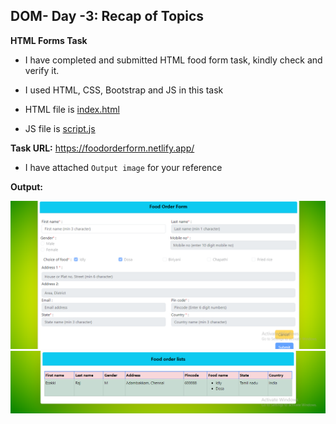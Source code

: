 ## DOM- Day -3: Recap of Topics    

**HTML Forms Task**   

 - I have completed and submitted HTML food form task, kindly check and verify it.  

 - I used HTML, CSS, Bootstrap and JS in this task   

  - HTML file is [index.html](index.html)

  - JS file is [script.js](src/script.js)

  **Task URL:** https://foodorderform.netlify.app/

   - I have attached `Output image` for your reference  

   **Output:**

 ![output image](outputs/Foodorderform.PNG)
 ![output image](outputs/foodorderlist.PNG)



